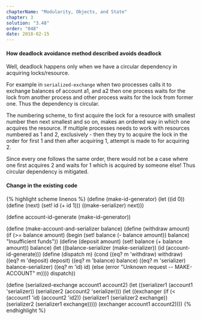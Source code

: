 ```yaml
---
chapterName: "Modularity, Objects, and State"
chapter: 3
solution: "3.48"
order: "048"
date: 2018-02-15 
---
```


#### How deadlock avoidance method described avoids deadlock

Well, deadlock happens only when we have a circular dependency in acquiring locks/resource.

For example in `serialized-exchange` when two processes calls it to exchange balances of account a1, and a2 then one process waits for the lock from another process and other process waits for the lock from former one. Thus the dependency is circular.

The numbering scheme, to first acquire the lock for a resource with smallest number then next smallest and so on, makes an ordered way in which one acquires the resource. If multiple processes needs to work with resources numbered as 1 and 2, exclusively - then they try to acquire the lock in the order for first 1 and then after acquiring 1, attempt is made to for acquiring 2.

Since every one follows the same order, there would not be a case where one first acquires 2 and waits for 1 which is acquired by someone else! Thus circular dependency is mitigated.

#### Change in the existing code

{% highlight scheme linenos %}
(define (make-id-generator)
  (let ((id 0))
	(define (next)
	  (set! id (+ id 1)))
	((make-serializer) next)))

(define account-id-generate (make-id-generator))

(define (make-account-and-serializer balance)
  (define (withdraw amount)
    (if (>= balance amount)
        (begin (set! balance (- balance amount))
               balance)
        "Insufficient funds"))
  (define (deposit amount)
    (set! balance (+ balance amount))
    balance)
  (let ((balance-serializer (make-serializer))
		(id (account-id-generate)))
    (define (dispatch m)
      (cond ((eq? m 'withdraw) withdraw)
            ((eq? m 'deposit) deposit)
            ((eq? m 'balance) balance)
            ((eq? m 'serializer) balance-serializer)
            ((eq? m 'id) id)
            (else (error "Unknown request -- MAKE-ACCOUNT"
                         m))))
    dispatch))

(define (serialized-exchange account1 account2)
  (let ((serializer1 (account1 'serializer))
        (serializer2 (account2 'serializer)))
	(let ((exchanger
		   (if (< (account1 'id) (account2 'id2))
			   (serializer1 (serializer2 exchange))
			   (serializer2 (serializer1 exchange)))))
	  (exchanger account1 account2))))
{% endhighlight %}
